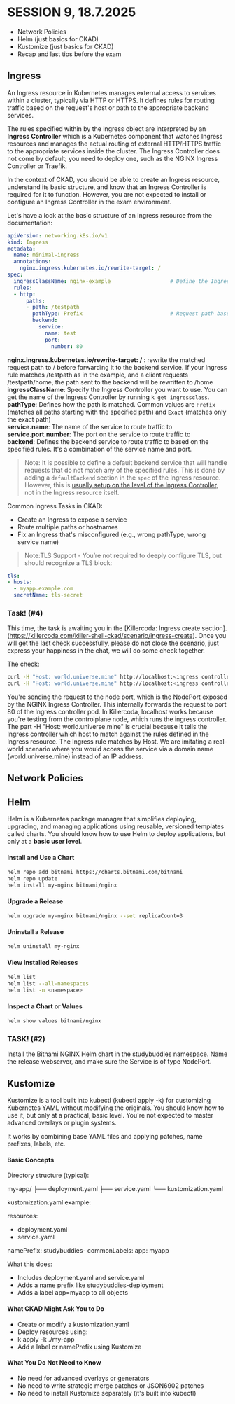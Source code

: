 SESSION 9, 18.7.2025 
========================

* Network Policies
* Helm (just basics for CKAD)
* Kustomize (just basics for CKAD)
* Recap and last tips before the exam

## Ingress

An Ingress resource in Kubernetes manages external access to services within a cluster, typically via HTTP or HTTPS. It defines rules for routing traffic based on the request's host or path to the appropriate backend services.

The rules specified within by the ingress object are interpreted by an **Ingress Controller** which is a Kubernetes component that watches Ingress resources and manages the actual routing of external HTTP/HTTPS traffic to the appropriate services inside the cluster. The Ingress Controller does not come by default; you need to deploy one, such as the NGINX Ingress Controller or Traefik. <br>

In the context of CKAD, you should be able to create an Ingress resource, understand its basic structure, and know that an Ingress Controller is required for it to function. However, you are not expected to install or configure an Ingress Controller in the exam environment.

Let's have a look at the basic structure of an Ingress resource from the documentation:

```yaml
apiVersion: networking.k8s.io/v1
kind: Ingress
metadata:
  name: minimal-ingress
  annotations:
    nginx.ingress.kubernetes.io/rewrite-target: /
spec:
  ingressClassName: nginx-example                   # Define the Ingress Controller to use
  rules:
  - http:
      paths:
      - path: /testpath
        pathType: Prefix                            # Request path based on a prefix match
        backend:
          service:
            name: test
            port:
              number: 80
```
**nginx.ingress.kubernetes.io/rewrite-target: /** : rewrite the matched request path to / before forwarding it to the backend service. If your Ingress rule matches /testpath as in the example, and a client requests /testpath/home, the path sent to the backend will be rewritten to /home <br>
**ingressClassName**: Specify the Ingress Controller you want to use. You can get the name of the Ingress Controller by running `k get ingressclass`. <br>
**pathType**: Defines how the path is matched. Common values are `Prefix` (matches all paths starting with the specified path) and `Exact` (matches only the exact path) <br>
**service.name**: The name of the service to route traffic to <br>
**service.port.number**: The port on the service to route traffic to <br>
**backend**: Defines the backend service to route traffic to based on the specified rules. It's a combination of the service name and port. <br>

> Note: It is possible to define a default backend service that will handle requests that do not match any of the specified rules. This is done by adding a `defaultBackend` section in the `spec` of the Ingress resource. However, this is [usually setup on the level of the Ingress Controller](https://kubernetes.github.io/ingress-nginx/examples/customization/custom-errors/), not in the Ingress resource itself.

Common Ingress Tasks in CKAD:

- Create an Ingress to expose a service
- Route multiple paths or hostnames
- Fix an Ingress that's misconfigured (e.g., wrong pathType, wrong service name)

> Note:TLS Support - You’re not required to deeply configure TLS, but should recognize a TLS block:

```yaml
tls:
- hosts:
  - myapp.example.com
  secretName: tls-secret
```

### Task! (#4)

This time, the task is awaiting you in the [Killercoda: Ingress create section].(https://killercoda.com/killer-shell-ckad/scenario/ingress-create). Once you will get the last check successfully, please do not close the scenario, just express your happiness in the chat, we will do some check together.

The check:

```bash
curl -H "Host: world.universe.mine" http://localhost:<ingress controller node port>/europe  
curl -H "Host: world.universe.mine" http://localhost:<ingress controller node port>/asia
```
You're sending the request to the node port, which is the NodePort exposed by the NGINX Ingress Controller. This internally forwards the request to port 80 of the Ingress controller pod. In Killercoda, localhost works because you're testing from the controlplane node, which runs the ingress controller. The part -H "Host: world.universe.mine" is crucial because it tells the Ingress controller which host to match against the rules defined in the Ingress resource. The Ingress rule matches by Host. We are imitating a real-world scenario where you would access the service via a domain name (world.universe.mine) instead of an IP address.



## Network Policies

## Helm

Helm is a Kubernetes package manager that simplifies deploying, upgrading, and managing applications using reusable, versioned templates called charts. You should know how to use Helm to deploy applications, but only at a **basic user level**.

#### Install and Use a Chart

```bash
helm repo add bitnami https://charts.bitnami.com/bitnami
helm repo update
helm install my-nginx bitnami/nginx
```

#### Upgrade a Release
```bash
helm upgrade my-nginx bitnami/nginx --set replicaCount=3
```

#### Uninstall a Release
```bash
helm uninstall my-nginx
```

#### View Installed Releases
```bash
helm list
helm list --all-namespaces
helm list -n <namespace>
```

#### Inspect a Chart or Values
```bash
helm show values bitnami/nginx
```

### TASK! (#2)

Install the Bitnami NGINX Helm chart in the studybuddies namespace.
Name the release webserver, and make sure the Service is of type NodePort.

## Kustomize

Kustomize is a tool built into kubectl (kubectl apply -k) for customizing Kubernetes YAML without modifying the originals. You should know how to use it, but only at a practical, basic level. You're not expected to master advanced overlays or plugin systems.

It works by combining base YAML files and applying patches, name prefixes, labels, etc.

#### Basic Concepts 
Directory structure (typical):

my-app/
├── deployment.yaml
├── service.yaml
└── kustomization.yaml

kustomization.yaml example:

resources:
  - deployment.yaml
  - service.yaml

namePrefix: studybuddies-
commonLabels:
  app: myapp

What this does:
- Includes deployment.yaml and service.yaml
- Adds a name prefix like studybuddies-deployment
- Adds a label app=myapp to all objects

#### What CKAD Might Ask You to Do
- Create or modify a kustomization.yaml
- Deploy resources using:
- k apply -k ./my-app
- Add a label or namePrefix using Kustomize

#### What You Do Not Need to Know
- No need for advanced overlays or generators
- No need to write strategic merge patches or JSON6902 patches
- No need to install Kustomize separately (it's built into kubectl)
